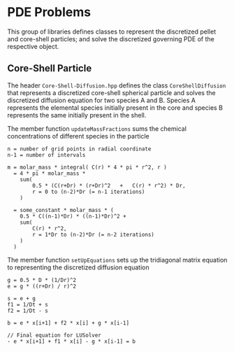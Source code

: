 # PDE Problems

This group of libraries defines classes to represent the discretized pellet and core-shell particles; and solve the discretized governing PDE of the respective object.

## Core-Shell Particle
The header `Core-Shell-Diffusion.hpp` defines the class `CoreShellDiffusion` that represents a discretized core-shell spherical particle and solves the discretized diffusion equation for two species A and B. Species A represents the elemental species initially present in the core and species B represents the same initially present in the shell.

The member function `updateMassFractions` sums the chemical concentrations of different species in the particle
```
n = number of grid points in radial coordinate
n-1 = number of intervals

m = molar_mass * integral( C(r) * 4 * pi * r^2, r )
  = 4 * pi * molar_mass *
    sum(
		0.5 * (C(r+Dr) * (r+Dr)^2   +   C(r) * r^2) * Dr,
	    r = 0 to (n-2)*Dr (= n-1 iterations)
	)

  = some_constant * molar_mass * (
	0.5 * C((n-1)*Dr) * ((n-1)*Dr)^2 +
	sum(
		C(r) * r^2,
		r = 1*Dr to (n-2)*Dr (= n-2 iterations)
	)
  )
```

The member function `setUpEquations` sets up the tridiagonal matrix equation to representing the discretized diffusion equation
```
g = 0.5 * D * (1/Dr)^2
e = g * ((r+Dr) / r)^2

s = e + g
f1 = 1/Dt + s
f2 = 1/Dt - s

b = e * x[i+1] + f2 * x[i] + g * x[i-1]

// Final equation for LUSolver
- e * x[i+1] + f1 * x[i] - g * x[i-1] = b
```
